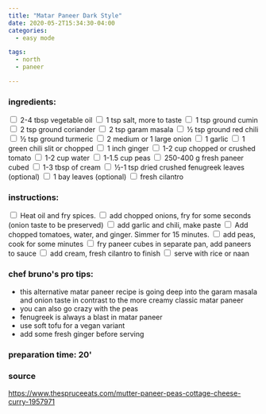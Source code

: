 ```yaml
---
title: "Matar Paneer Dark Style"
date: 2020-05-2T15:34:30-04:00
categories:
  - easy mode

tags:
  - north
  - paneer

---
```


### ingredients:

<input type="checkbox"> 2-4 tbsp vegetable oil
<input type="checkbox"> 1 tsp salt, more to taste
<input type="checkbox"> 1 tsp ground cumin 
<input type="checkbox"> 2 tsp ground coriander
<input type="checkbox"> 2 tsp garam masala
<input type="checkbox"> ½ tsp ground red chili
<input type="checkbox"> ½ tsp ground turmeric 
<input type="checkbox"> 2 medium or 1 large onion
<input type="checkbox"> 1 garlic
<input type="checkbox"> 1 green chili slit or chopped
<input type="checkbox"> 1 inch ginger
<input type="checkbox"> 1-2 cup chopped or crushed tomato
<input type="checkbox"> 1-2 cup water
<input type="checkbox"> 1-1.5 cup peas
<input type="checkbox"> 250-400 g fresh paneer cubed
<input type="checkbox"> 1-3 tbsp of cream
<input type="checkbox"> ½-1 tsp dried crushed fenugreek leaves  (optional)
<input type="checkbox"> 1 bay leaves (optional)
<input type="checkbox"> fresh cilantro


### instructions:
<input type="checkbox"> Heat oil and fry spices.
<input type="checkbox"> add chopped onions, fry for some seconds (onion taste to be preserved)
<input type="checkbox"> add garlic and chili, make paste
<input type="checkbox"> Add chopped tomatoes, water, and ginger. Simmer for 15 minutes.
<input type="checkbox"> add peas, cook for some minutes
<input type="checkbox"> fry paneer cubes in separate pan, add paneers to sauce
<input type="checkbox"> add cream, fresh cilantro to finish
<input type="checkbox"> serve with rice or naan

### chef bruno's pro tips:

- this alternative matar paneer recipe is going deep into the garam masala and onion taste in contrast to the more creamy classic matar paneer
- you can also go crazy with the peas
- fenugreek is always a blast in matar paneer
- use soft tofu for a vegan variant
- add some fresh ginger before serving


### preparation time: 20'

### source

<a href="https://www.thespruceeats.com/mutter-paneer-peas-cottage-cheese-curry-1957971
" target="_blank" >https://www.thespruceeats.com/mutter-paneer-peas-cottage-cheese-curry-1957971
</a>

